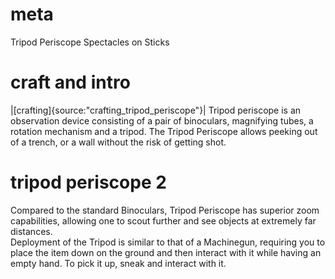 # meta
Tripod Periscope
Spectacles on Sticks

# craft and intro
|[crafting]{source:"crafting_tripod_periscope"}|
Tripod periscope is an observation device consisting of a pair of binoculars, magnifying tubes, a rotation mechanism and a tripod.
The Tripod Periscope allows peeking out of a trench, or a wall without the risk of getting shot.

# tripod periscope 2
Compared to the standard Binoculars, Tripod Periscope has superior zoom capabilities, allowing one to scout further and see objects at extremely far distances.
<br>Deployment of the Tripod is similar to that of a Machinegun, requiring you to place the item down on the ground and then interact with it while having an empty hand. 
To pick it up, sneak and interact with it.